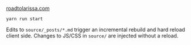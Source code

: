 [roadtolarissa.com](http://roadtolarissa.com/)

```
yarn run start
```

Edits to `source/_posts/*.md` trigger an incremental rebuild and hard reload client side. Changes to JS/CSS in `source/` are injected without a reload. 

